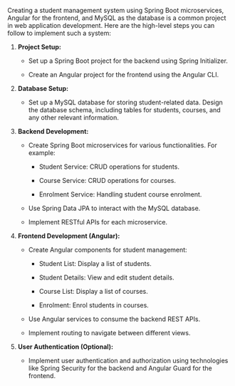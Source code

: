 Creating a student management system using Spring Boot microservices, Angular for the frontend, and MySQL as the database is a common project in web application development. Here are the high-level steps you can follow to implement such a system:

 

1. **Project Setup:**

   - Set up a Spring Boot project for the backend using Spring Initializer.

   - Create an Angular project for the frontend using the Angular CLI.

 

2. **Database Setup:**

   - Set up a MySQL database for storing student-related data. Design the database schema, including tables for students, courses, and any other relevant information.

 

3. **Backend Development:**

   - Create Spring Boot microservices for various functionalities. For example:

     - Student Service: CRUD operations for students.

     - Course Service: CRUD operations for courses.

     - Enrolment Service: Handling student course enrolment.

   - Use Spring Data JPA to interact with the MySQL database.

   - Implement RESTful APIs for each microservice.

 

4. **Frontend Development (Angular):**

   - Create Angular components for student management:

     - Student List: Display a list of students.

     - Student Details: View and edit student details.

     - Course List: Display a list of courses.

     - Enrolment: Enrol students in courses.

   - Use Angular services to consume the backend REST APIs.

   - Implement routing to navigate between different views.

 

5. **User Authentication (Optional):**

   - Implement user authentication and authorization using technologies like Spring Security for the backend and Angular Guard for the frontend.